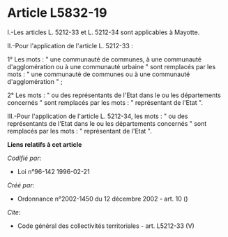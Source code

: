 # Article L5832-19

I.-Les articles L. 5212-33 et L. 5212-34 sont applicables à Mayotte. 

II.-Pour l'application de l'article L. 5212-33 : 

1° Les mots : " une communauté de communes, à une communauté d'agglomération ou à une communauté urbaine " sont remplacés par
les mots : " une communauté de communes ou à une communauté d'agglomération " ; 

2° Les mots : " ou des représentants de l'Etat dans le ou les départements concernés " sont remplacés par les mots : "
représentant de l'Etat ". 

III.-Pour l'application de l'article L. 5212-34, les mots : " ou des représentants de l'Etat dans le ou les départements
concernés " sont remplacés par les mots : " représentant de l'Etat ".

**Liens relatifs à cet article**

_Codifié par_:

  - Loi n°96-142 1996-02-21

_Créé par_:

  - Ordonnance n°2002-1450 du 12 décembre 2002 - art. 10 ()

_Cite_:

  - Code général des collectivités territoriales - art. L5212-33 (V)
